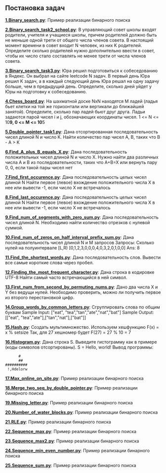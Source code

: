 ## Постановка задач
[**1.Binary_search.py**](https://github.com/devFF/FindJob/blob/main/Yandex_tasks/Binary_search.py): Пример реализации бинарного поиска

[**2.Binary_search_task2_school.py**](https://github.com/devFF/FindJob/blob/main/Yandex_tasks/Binary_search.py): 
В управляющий совет школы входят родители, учителя и учащиеся школы, причем родителей должно быть не меньше одной трети
от общего числа членов совета. В настоящий момент времени в совет входит N человек, из них K родителей.
Определите сколько родителей нужно дополнительно ввести в совет, чтобы их число стало составлять не менее трети от числа
членов совета.

[**3.Binary_search_task3.py**](https://github.com/devFF/FindJob/blob/main/Yandex_tasks/Binary_search_task3.py): 
Юра решил подготовиться к собеседованию в Яндекс. Он выбрал на сайте leetcode N задач. В первый день Юра решил K задач,
а в каждый следующий день Юра решал на одну задачу больше, чем в предыдущий день.
Определите, сколько дней уйдет у Юры на подготовку к собеседованию.

[**4.Chess_board.py**](https://github.com/devFF/FindJob/blob/main/Yandex_tasks/Chess_board.py): 
На шахматной доске NxN находятся M ладей (ладья бьет клетки на той же горизонтали
или вертикали до ближайшей занятой).
Определите, сколько пар ладей бьют друг друга. Ладьи задаются парой чисел
i и j, обозначающих координаты чисел.
1 <= N <= 10**9, 0 <= M <= 10**5

[**5.Double_pointer_task1.py**](https://github.com/devFF/FindJob/blob/main/Yandex_tasks/Double_pointer_task1.py): 
Дана отсортированная последовательность чисел длиной N и число K.
Найти количество пар чисел A, B, таких что B - A > K

[**6.Find_A_plus_B_equals_X.py**](https://github.com/devFF/FindJob/blob/main/Yandex_tasks/Find_A_plus_B_equals_X.py): 
Дана последовательность положительных чисел длиной N и число X.
Нужно найти два различных числа A и B из последовательности, таких что A+B=X
или вернуть пару 0, 0, если такой пары чисел нет

[**7.Find_first_occurence.py**](https://github.com/devFF/FindJob/blob/main/Yandex_tasks/Find_first_occurence.py): 
Дана последовательность целых чисел длиной N
Найти первое (левое) вхождение положительного числа Х в нее или вывести -1, если число Х не встречалось

[**8.Find_last_occurence.py**](https://github.com/devFF/FindJob/blob/main/Yandex_tasks/Find_last_occurence.py): 
Дана последовательность целых чисел длиной N
Найти первое (левое) вхождение положительного числа Х в нее или вывести -1, если число Х не встречалось

[**9.Find_num_of_segments_with_zero_sum.py**](https://github.com/devFF/FindJob/blob/main/Yandex_tasks/Find_num_of_segments_with_zero_sum.py): 
Дана последовательность чисел длиной N.
Необходимо найти количество отрезков с нулевой суммой.

[**10.Find_num_of_zeros_on_half_interval_prefix_sum.py**](https://github.com/devFF/FindJob/blob/main/Yandex_tasks/Find_num_of_zeros_on_half_interval_prefix_sum.py): 
Дана последовательность чисел длиной N и M запросов
Запросы: Сколько нулей на полуинтервале [L,R)
[0,1,2,3,0,0,0,4,0,3,2,0,1,0,0]
Ans: 8

[**11.Find_the_shortest_words.py**](https://github.com/devFF/FindJob/blob/main/Yandex_tasks/Find_the_shortest_words.py): 
Дана последовательность слов.
Вывести все самые короткие слова через пробел.

[**12.Finding_the_most_frequent_character.py**](https://github.com/devFF/FindJob/blob/main/Yandex_tasks/Finding_the_most_frequent_character.py): 
Дана строка в кодировке UTF-8
Найти самый часто встречающийся в ней символ.

[**13.First_num_from_second_by_permuting_nums.py**](https://github.com/devFF/FindJob/blob/main/Yandex_tasks/First_num_from_second_by_permuting_nums.py): 
Дано два числа X и Y без ведущи нулей.
Необходимо проверить, можно ли получить первое из второго перестановкой цифр.

[**14.Group_words_by_common_letters.py**](https://github.com/devFF/FindJob/blob/main/Yandex_tasks/Group_words_by_common_letters.py): 
Сгруппировать слова по общим буквам
Sample Input: ["eat", "tea","tan","ate","nat","bat"]
Sample Output: [["eat", "tea","ate"],["tan","nat"],["bat"]]

[**15.Hash.py**](https://github.com/devFF/FindJob/blob/main/Yandex_tasks/Hash.py): 
Создать мультимножество.
Используем хешфункцию F(x) = x % setsize
Так, для 27 хешномер будет F(27) = 27 % 10 = 7

[**16.Histogram.py**](https://github.com/devFF/FindJob/blob/main/Yandex_tasks/Histogram.py): 
Дана строка S.
Выведите гистограмму как в примере (коды символов отсортированы).
S = Hello, world!
Вывод программы:
```
      #
      ##
##########
 !,Hdelorw
```

[**17.Max_online_on_site.py**](https://github.com/devFF/FindJob/blob/main/Yandex_tasks/Max_online_on_site.py): 
Пример реализации бинарного поиска

[**18.Merge_two_seq_by_double_pointer.py**](https://github.com/devFF/FindJob/blob/main/Yandex_tasks/Merge_two_seq_by_double_pointer.py): 
Пример реализации бинарного поиска

[**19.Missing_letter.py**](https://github.com/devFF/FindJob/blob/main/Yandex_tasks/Missing_letter.py): 
Пример реализации бинарного поиска

[**20.Number_of_water_blocks.py**](https://github.com/devFF/FindJob/blob/main/Yandex_tasks/Number_of_water_blocks.py): 
Пример реализации бинарного поиска

[**21.RLE.py**](https://github.com/devFF/FindJob/blob/main/Yandex_tasks/RLE.py): 
Пример реализации бинарного поиска

[**22.Sequence_max.py**](https://github.com/devFF/FindJob/blob/main/Yandex_tasks/Sequence_max.py): 
Пример реализации бинарного поиска

[**23.Sequence_max2.py**](https://github.com/devFF/FindJob/blob/main/Yandex_tasks/Sequence_max2.py): 
Пример реализации бинарного поиска

[**24.Sequence_min_even_number.py**](https://github.com/devFF/FindJob/blob/main/Yandex_tasks/Sequence_min_even_number.py): 
Пример реализации бинарного поиска

[**25.Sequence_sum.py**](https://github.com/devFF/FindJob/blob/main/Yandex_tasks/Sequence_sum.py): 
Пример реализации бинарного поиска
